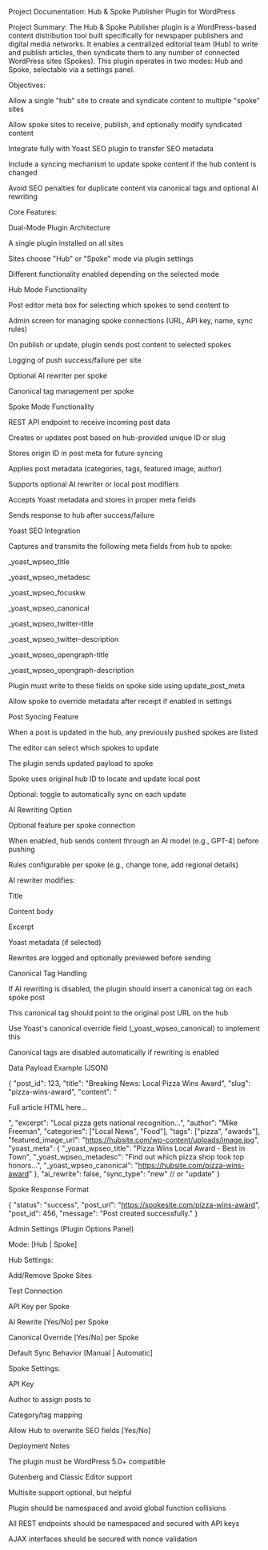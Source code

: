 Project Documentation: Hub & Spoke Publisher Plugin for WordPress

Project Summary:
The Hub & Spoke Publisher plugin is a WordPress-based content distribution tool built specifically for newspaper publishers and digital media networks. It enables a centralized editorial team (Hub) to write and publish articles, then syndicate them to any number of connected WordPress sites (Spokes). This plugin operates in two modes: Hub and Spoke, selectable via a settings panel.

Objectives:

Allow a single "hub" site to create and syndicate content to multiple "spoke" sites

Allow spoke sites to receive, publish, and optionally modify syndicated content

Integrate fully with Yoast SEO plugin to transfer SEO metadata

Include a syncing mechanism to update spoke content if the hub content is changed

Avoid SEO penalties for duplicate content via canonical tags and optional AI rewriting

Core Features:

Dual-Mode Plugin Architecture

A single plugin installed on all sites

Sites choose "Hub" or "Spoke" mode via plugin settings

Different functionality enabled depending on the selected mode

Hub Mode Functionality

Post editor meta box for selecting which spokes to send content to

Admin screen for managing spoke connections (URL, API key, name, sync rules)

On publish or update, plugin sends post content to selected spokes

Logging of push success/failure per site

Optional AI rewriter per spoke

Canonical tag management per spoke

Spoke Mode Functionality

REST API endpoint to receive incoming post data

Creates or updates post based on hub-provided unique ID or slug

Stores origin ID in post meta for future syncing

Applies post metadata (categories, tags, featured image, author)

Supports optional AI rewriter or local post modifiers

Accepts Yoast metadata and stores in proper meta fields

Sends response to hub after success/failure

Yoast SEO Integration

Captures and transmits the following meta fields from hub to spoke:

_yoast_wpseo_title

_yoast_wpseo_metadesc

_yoast_wpseo_focuskw

_yoast_wpseo_canonical

_yoast_wpseo_twitter-title

_yoast_wpseo_twitter-description

_yoast_wpseo_opengraph-title

_yoast_wpseo_opengraph-description

Plugin must write to these fields on spoke side using update_post_meta

Allow spoke to override metadata after receipt if enabled in settings

Post Syncing Feature

When a post is updated in the hub, any previously pushed spokes are listed

The editor can select which spokes to update

The plugin sends updated payload to spoke

Spoke uses original hub ID to locate and update local post

Optional: toggle to automatically sync on each update

AI Rewriting Option

Optional feature per spoke connection

When enabled, hub sends content through an AI model (e.g., GPT-4) before pushing

Rules configurable per spoke (e.g., change tone, add regional details)

AI rewriter modifies:

Title

Content body

Excerpt

Yoast metadata (if selected)

Rewrites are logged and optionally previewed before sending

Canonical Tag Handling

If AI rewriting is disabled, the plugin should insert a canonical tag on each spoke post

This canonical tag should point to the original post URL on the hub

Use Yoast's canonical override field (_yoast_wpseo_canonical) to implement this

Canonical tags are disabled automatically if rewriting is enabled

Data Payload Example (JSON)

{
  "post_id": 123,
  "title": "Breaking News: Local Pizza Wins Award",
  "slug": "pizza-wins-award",
  "content": "<p>Full article HTML here...</p>",
  "excerpt": "Local pizza gets national recognition...",
  "author": "Mike Freeman",
  "categories": ["Local News", "Food"],
  "tags": ["pizza", "awards"],
  "featured_image_url": "https://hubsite.com/wp-content/uploads/image.jpg",
  "yoast_meta": {
    "_yoast_wpseo_title": "Pizza Wins Local Award - Best in Town",
    "_yoast_wpseo_metadesc": "Find out which pizza shop took top honors...",
    "_yoast_wpseo_canonical": "https://hubsite.com/pizza-wins-award"
  },
  "ai_rewrite": false,
  "sync_type": "new" // or "update"
}

Spoke Response Format

{
  "status": "success",
  "post_url": "https://spokesite.com/pizza-wins-award",
  "post_id": 456,
  "message": "Post created successfully."
}

Admin Settings (Plugin Options Panel)

Mode: [Hub | Spoke]

Hub Settings:

Add/Remove Spoke Sites

Test Connection

API Key per Spoke

AI Rewrite [Yes/No] per Spoke

Canonical Override [Yes/No] per Spoke

Default Sync Behavior [Manual | Automatic]

Spoke Settings:

API Key

Author to assign posts to

Category/tag mapping

Allow Hub to overwrite SEO fields [Yes/No]

Deployment Notes

The plugin must be WordPress 5.0+ compatible

Gutenberg and Classic Editor support

Multisite support optional, but helpful

Plugin should be namespaced and avoid global function collisions

All REST endpoints should be namespaced and secured with API keys

AJAX interfaces should be secured with nonce validation